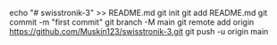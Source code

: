 echo "# swisstronik-3" >> README.md
git init
git add README.md
git commit -m "first commit"
git branch -M main
git remote add origin https://github.com/Muskin123/swisstronik-3.git
git push -u origin main